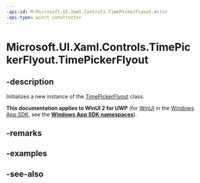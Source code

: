 ```yaml
---
-api-id: M:Microsoft.UI.Xaml.Controls.TimePickerFlyout.#ctor
-api-type: winrt constructor
---
```


<!-- Method syntax
public TimePickerFlyout()
-->

# Microsoft.UI.Xaml.Controls.TimePickerFlyout.TimePickerFlyout

## -description
Initializes a new instance of the [TimePickerFlyout](timepickerflyout.md) class.

**This documentation applies to WinUI 2 for UWP** (for [WinUI](/windows/apps/winui/winui3/) in the [Windows App SDK](/windows/apps/windows-app-sdk/), see the **[Windows App SDK namespaces](/windows/windows-app-sdk/api/winrt/)**).

## -remarks

## -examples

## -see-also
